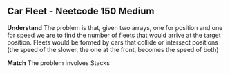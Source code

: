 ## Car Fleet - Neetcode 150 Medium
**Understand**
The problem is that, given two arrays, one for position and one for speed we are to find the number of fleets that would arrive at the target position. Fleets would be formed by cars that collide or intersect positions (the speed of the slower, the one at the front, becomes the speed of both)

**Match**
The problem involves Stacks